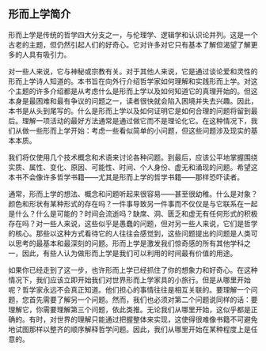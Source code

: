 ## 形而上学简介
形而上学是传统的哲学四大分支之一，与伦理学、逻辑学和认识论并列。这是一个古老的主题，但仍然引起人们的好奇心。它对许多对它只有基本了解但渴望了解更多的人具有吸引力。

对一些人来说，它与神秘或宗教有关。对于其他人来说，它是通过谈论爱和灵性的形而上学诗人知道的。本书旨在向外行介绍哲学家如何理解和实践形而上学。对这个主题的许多介绍都是从考虑什么是形而上学以及如何知道它的真理开始的。但这本身是最困难和最有争议的问题之一，读者很快就会陷入困境并失去兴趣。因此，本书是从头到尾写的。什么是形而上学以及如何证明它是如何合理的问题将留到最后。理解一项活动的最好方法通常是通过做它而不是理论化它。在这种情况下，我们从做一些形而上学开始：考虑一些看似简单的小问题，但这些问题涉及现实的基本本质。

我们将仅使用几个技术概念和术语来讨论各种问题。到最后，应该公平地掌握围绕实质、属性、变化、原因、可能性、时间、个人身份、虚无和涌现的问题。希望这本书不会像许多哲学书籍——尤其是形而上学的哲学书籍——那样恐吓读者。

通常，形而上学的想法、概念和问题听起来很容易——甚至很幼稚。什么是对象？颜色和形状有某种形式的存在吗？一件事导致另一件事而不仅仅是与它联系在一起是什么？什么是可能的？时间会流逝吗？缺席、洞、匮乏和虚无有任何形式的积极存在吗？对一些人来说，这些似乎是愚蠢的问题，但对另一些人来说，它们是哲学的核心。那些以这种方式看待它的人往往会感觉到，这些问题提出的问题是人类可以思考的最基本和最深刻的问题。形而上学是激发我们惊奇感的所有其他学科之一，因此，有些人认为做形而上学是我们可以利用的时间最有价值的用途。

如果你已经走到了这一步，也许形而上学已经抓住了你的想象力和好奇心。在这种情况下，我们应该立即开始我们对世界形而上学家具的小旅行。但是从哪里开始呢？哲学家永远不会真正知道。他们担心的事情往往是相互关联的。要理解一个问题，您首先需要了解另一个问题。然而，我们也必须对第二个问题说同样的话：要理解它，你需要理解第三个问题，依此类推。无论我们从哪里开始，这似乎都是正确的。有时，对世界的理解只能通过把握整体来实现，这使得很难像书籍不可避免地试图那样以整齐的顺序解释哲学问题。因此，我们从哪里开始在某种程度上是任意的。